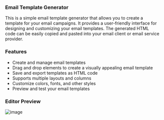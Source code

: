 ### Email Template Generator

This is a simple email template generator that allows you to create a template for your email campaigns. It provides a user-friendly interface for designing and customizing your email templates. The generated HTML code can be easily copied and pasted into your email client or email service provider.

### Features

- Create and manage email templates
- Drag and drop elements to create a visually appealing email template
- Save and export templates as HTML code
- Supports multiple layouts and columns
- Customize colors, fonts, and other styles
- Preview and test your email templates

### Editor Preview

![image](https://github.com/user-attachments/assets/60c24963-d637-456b-9506-2a91142f0d04)

